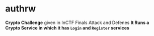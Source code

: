 # authrw
**Crypto Challenge** given in InCTF Finals Attack and Defenes
**It Runs a Crypto Service in which it has `Login` and `Register` services**
